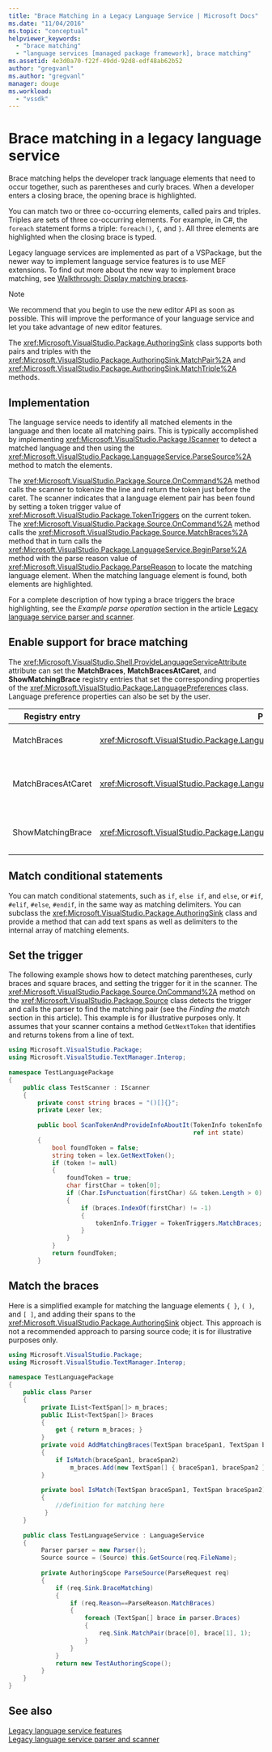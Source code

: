 ```yaml
---
title: "Brace Matching in a Legacy Language Service | Microsoft Docs"
ms.date: "11/04/2016"
ms.topic: "conceptual"
helpviewer_keywords: 
  - "brace matching"
  - "language services [managed package framework], brace matching"
ms.assetid: 4e3d0a70-f22f-49dd-92d8-edf48ab62b52
author: "gregvanl"
ms.author: "gregvanl"
manager: douge
ms.workload: 
  - "vssdk"
---
```

# Brace matching in a legacy language service
Brace matching helps the developer track language elements that need to occur together, such as parentheses and curly braces. When a developer enters a closing brace, the opening brace is highlighted.  
  
 You can match two or three co-occurring elements, called pairs and triples. Triples are sets of three co-occurring elements. For example, in C#, the `foreach` statement forms a triple: `foreach()`, `{`, and `}`. All three elements are highlighted when the closing brace is typed.  
  
 Legacy language services are implemented as part of a VSPackage, but the newer way to implement language service features is to use MEF extensions. To find out more about the new way to implement brace matching, see [Walkthrough: Display matching braces](../../extensibility/walkthrough-displaying-matching-braces.md).  
  
> [!NOTE]
>  We recommend that you begin to use the new editor API as soon as possible. This will improve the performance of your language service and let you take advantage of new editor features.  
  
 The <xref:Microsoft.VisualStudio.Package.AuthoringSink> class supports both pairs and triples with the <xref:Microsoft.VisualStudio.Package.AuthoringSink.MatchPair%2A> and <xref:Microsoft.VisualStudio.Package.AuthoringSink.MatchTriple%2A> methods.  
  
## Implementation  
 The language service needs to identify all matched elements in the language and then locate all matching pairs. This is typically accomplished by implementing <xref:Microsoft.VisualStudio.Package.IScanner> to detect a matched language and then using the <xref:Microsoft.VisualStudio.Package.LanguageService.ParseSource%2A> method to match the elements.  
  
 The <xref:Microsoft.VisualStudio.Package.Source.OnCommand%2A> method calls the scanner to tokenize the line and return the token just before the caret. The scanner indicates that a language element pair has been found by setting a token trigger value of <xref:Microsoft.VisualStudio.Package.TokenTriggers> on the current token. The <xref:Microsoft.VisualStudio.Package.Source.OnCommand%2A> method calls the <xref:Microsoft.VisualStudio.Package.Source.MatchBraces%2A> method that in turn calls the <xref:Microsoft.VisualStudio.Package.LanguageService.BeginParse%2A> method with the parse reason value of <xref:Microsoft.VisualStudio.Package.ParseReason> to locate the matching language element. When the matching language element is found, both elements are highlighted.  
  
 For a complete description of how typing a brace triggers the brace highlighting, see the *Example parse operation* section in the article [Legacy language service parser and scanner](../../extensibility/internals/legacy-language-service-parser-and-scanner.md).  
  
## Enable support for brace matching  
 The <xref:Microsoft.VisualStudio.Shell.ProvideLanguageServiceAttribute> attribute can set the **MatchBraces**, **MatchBracesAtCaret**, and **ShowMatchingBrace** registry entries that set the corresponding properties of the <xref:Microsoft.VisualStudio.Package.LanguagePreferences> class. Language preference properties can also be set by the user.  
  
|Registry entry|Property|Description|  
|--------------------|--------------|-----------------|  
|MatchBraces|<xref:Microsoft.VisualStudio.Package.LanguagePreferences.EnableMatchBraces%2A>|Enables brace matching.|  
|MatchBracesAtCaret|<xref:Microsoft.VisualStudio.Package.LanguagePreferences.EnableMatchBracesAtCaret%2A>|Enables brace matching as the caret moves.|  
|ShowMatchingBrace|<xref:Microsoft.VisualStudio.Package.LanguagePreferences.EnableShowMatchingBrace%2A>|Highlights the matching brace.|  
  
## Match conditional statements  
 You can match conditional statements, such as `if`, `else if`, and `else`, or `#if`, `#elif`, `#else`, `#endif`, in the same way as matching delimiters. You can subclass the <xref:Microsoft.VisualStudio.Package.AuthoringSink> class and provide a method that can add text spans as well as delimiters to the internal array of matching elements.  
  
## Set the trigger  
 The following example shows how to detect matching parentheses, curly braces and square braces, and setting the trigger for it in the scanner. The <xref:Microsoft.VisualStudio.Package.Source.OnCommand%2A> method on the <xref:Microsoft.VisualStudio.Package.Source> class detects the trigger and calls the parser to find the matching pair (see the *Finding the match* section in this article). This example is for illustrative purposes only. It assumes that your scanner contains a method `GetNextToken` that identifies and returns tokens from a line of text.  
  
```csharp  
using Microsoft.VisualStudio.Package;  
using Microsoft.VisualStudio.TextManager.Interop;  
  
namespace TestLanguagePackage  
{  
    public class TestScanner : IScanner  
    {  
        private const string braces = "()[]{}";  
        private Lexer lex;  
  
        public bool ScanTokenAndProvideInfoAboutIt(TokenInfo tokenInfo,  
                                                   ref int state)  
        {  
            bool foundToken = false;  
            string token = lex.GetNextToken();  
            if (token != null)  
            {  
                foundToken = true;  
                char firstChar = token[0];  
                if (Char.IsPunctuation(firstChar) && token.Length > 0)  
                {  
                    if (braces.IndexOf(firstChar) != -1)  
                    {  
                        tokenInfo.Trigger = TokenTriggers.MatchBraces;  
                    }  
                }  
            }  
            return foundToken;  
        }  
```  
  
## Match the braces  
 Here is a simplified example for matching the language elements `{ }`, `( )`, and `[ ]`, and adding their spans to the <xref:Microsoft.VisualStudio.Package.AuthoringSink> object. This approach is not a recommended approach to parsing source code; it is for illustrative purposes only.  
  
```csharp  
using Microsoft.VisualStudio.Package;  
using Microsoft.VisualStudio.TextManager.Interop;  
  
namespace TestLanguagePackage  
{  
    public class Parser  
    {  
         private IList<TextSpan[]> m_braces;  
         public IList<TextSpan[]> Braces  
         {  
             get { return m_braces; }  
         }  
         private void AddMatchingBraces(TextSpan braceSpan1, TextSpan braceSpan2)  
         {  
             if IsMatch(braceSpan1, braceSpan2)  
                 m_braces.Add(new TextSpan[] { braceSpan1, braceSpan2 });  
         }  
  
         private bool IsMatch(TextSpan braceSpan1, TextSpan braceSpan2)  
         {  
             //definition for matching here  
          }  
    }  
  
    public class TestLanguageService : LanguageService  
    {  
         Parser parser = new Parser();  
         Source source = (Source) this.GetSource(req.FileName);  
  
         private AuthoringScope ParseSource(ParseRequest req)  
         {  
             if (req.Sink.BraceMatching)  
             {  
                 if (req.Reason==ParseReason.MatchBraces)  
                 {  
                     foreach (TextSpan[] brace in parser.Braces)  
                     {  
                         req.Sink.MatchPair(brace[0], brace[1], 1);  
                     }  
                 }  
             }  
             return new TestAuthoringScope();  
         }  
    }  
}  
```  
  
## See also  
 [Legacy language service features](../../extensibility/internals/legacy-language-service-features1.md)   
 [Legacy language service parser and scanner](../../extensibility/internals/legacy-language-service-parser-and-scanner.md)